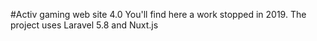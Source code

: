 #Activ gaming web site 4.0
You'll find here a work stopped in 2019.
The project uses Laravel 5.8 and Nuxt.js
